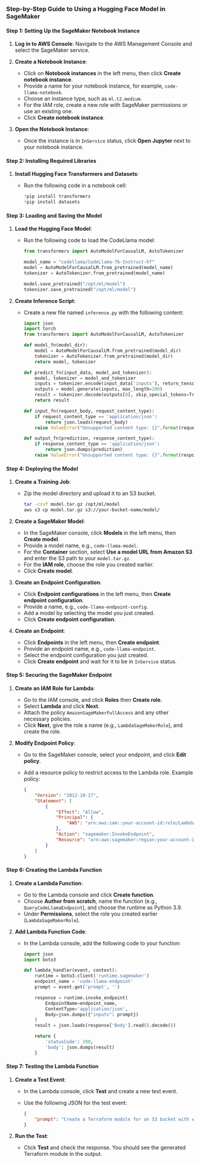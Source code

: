 ### Step-by-Step Guide to Using a Hugging Face Model in SageMaker

#### Step 1: Setting Up the SageMaker Notebook Instance

1. **Log in to AWS Console**: Navigate to the AWS Management Console and select the SageMaker service.

2. **Create a Notebook Instance**:
   - Click on **Notebook instances** in the left menu, then click **Create notebook instance**.
   - Provide a name for your notebook instance, for example, `code-llama-notebook`.
   - Choose an instance type, such as `ml.t2.medium`.
   - For the IAM role, create a new role with SageMaker permissions or use an existing one.
   - Click **Create notebook instance**.

3. **Open the Notebook Instance**:
   - Once the instance is in `InService` status, click **Open Jupyter** next to your notebook instance.

#### Step 2: Installing Required Libraries

1. **Install Hugging Face Transformers and Datasets**:
   - Run the following code in a notebook cell:

     ```python
     !pip install transformers
     !pip install datasets
     ```

#### Step 3: Loading and Saving the Model

1. **Load the Hugging Face Model**:
   - Run the following code to load the CodeLlama model:

     ```python
     from transformers import AutoModelForCausalLM, AutoTokenizer

     model_name = "codellama/CodeLlama-7b-Instruct-hf"
     model = AutoModelForCausalLM.from_pretrained(model_name)
     tokenizer = AutoTokenizer.from_pretrained(model_name)

     model.save_pretrained("/opt/ml/model")
     tokenizer.save_pretrained("/opt/ml/model")
     ```

2. **Create Inference Script**:
   - Create a new file named `inference.py` with the following content:

     ```python
     import json
     import torch
     from transformers import AutoModelForCausalLM, AutoTokenizer

     def model_fn(model_dir):
         model = AutoModelForCausalLM.from_pretrained(model_dir)
         tokenizer = AutoTokenizer.from_pretrained(model_dir)
         return model, tokenizer

     def predict_fn(input_data, model_and_tokenizer):
         model, tokenizer = model_and_tokenizer
         inputs = tokenizer.encode(input_data['inputs'], return_tensors='pt')
         outputs = model.generate(inputs, max_length=200)
         result = tokenizer.decode(outputs[0], skip_special_tokens=True)
         return result

     def input_fn(request_body, request_content_type):
         if request_content_type == 'application/json':
             return json.loads(request_body)
         raise ValueError("Unsupported content type: {}".format(request_content_type))

     def output_fn(prediction, response_content_type):
         if response_content_type == 'application/json':
             return json.dumps(prediction)
         raise ValueError("Unsupported content type: {}".format(response_content_type))
     ```

#### Step 4: Deploying the Model

1. **Create a Training Job**:
   - Zip the model directory and upload it to an S3 bucket.

     ```sh
     tar -czvf model.tar.gz /opt/ml/model
     aws s3 cp model.tar.gz s3://your-bucket-name/model/
     ```

2. **Create a SageMaker Model**:
   - In the SageMaker console, click **Models** in the left menu, then **Create model**.
   - Provide a model name, e.g., `code-llama-model`.
   - For the **Container** section, select **Use a model URL from Amazon S3** and enter the S3 path to your `model.tar.gz`.
   - For the **IAM role**, choose the role you created earlier.
   - Click **Create model**.

3. **Create an Endpoint Configuration**:
   - Click **Endpoint configurations** in the left menu, then **Create endpoint configuration**.
   - Provide a name, e.g., `code-llama-endpoint-config`.
   - Add a model by selecting the model you just created.
   - Click **Create endpoint configuration**.

4. **Create an Endpoint**:
   - Click **Endpoints** in the left menu, then **Create endpoint**.
   - Provide an endpoint name, e.g., `code-llama-endpoint`.
   - Select the endpoint configuration you just created.
   - Click **Create endpoint** and wait for it to be in `InService` status.

#### Step 5: Securing the SageMaker Endpoint

1. **Create an IAM Role for Lambda**:
   - Go to the IAM console, and click **Roles** then **Create role**.
   - Select **Lambda** and click **Next**.
   - Attach the policy `AmazonSageMakerFullAccess` and any other necessary policies.
   - Click **Next**, give the role a name (e.g., `LambdaSageMakerRole`), and create the role.

2. **Modify Endpoint Policy**:
   - Go to the SageMaker console, select your endpoint, and click **Edit policy**.
   - Add a resource policy to restrict access to the Lambda role. Example policy:

     ```json
     {
         "Version": "2012-10-17",
         "Statement": [
             {
                 "Effect": "Allow",
                 "Principal": {
                     "AWS": "arn:aws:iam::your-account-id:role/LambdaSageMakerRole"
                 },
                 "Action": "sagemaker:InvokeEndpoint",
                 "Resource": "arn:aws:sagemaker:region:your-account-id:endpoint/code-llama-endpoint"
             }
         ]
     }
     ```

#### Step 6: Creating the Lambda Function

1. **Create a Lambda Function**:
   - Go to the Lambda console and click **Create function**.
   - Choose **Author from scratch**, name the function (e.g., `QueryCodeLlamaEndpoint`), and choose the runtime as Python 3.9.
   - Under **Permissions**, select the role you created earlier (`LambdaSageMakerRole`).

2. **Add Lambda Function Code**:
   - In the Lambda console, add the following code to your function:

     ```python
     import json
     import boto3

     def lambda_handler(event, context):
         runtime = boto3.client('runtime.sagemaker')
         endpoint_name = 'code-llama-endpoint'
         prompt = event.get('prompt', '')

         response = runtime.invoke_endpoint(
             EndpointName=endpoint_name,
             ContentType='application/json',
             Body=json.dumps({"inputs": prompt})
         )
         result = json.loads(response['Body'].read().decode())

         return {
             'statusCode': 200,
             'body': json.dumps(result)
         }
     ```

#### Step 7: Testing the Lambda Function

1. **Create a Test Event**:
   - In the Lambda console, click **Test** and create a new test event.
   - Use the following JSON for the test event:

     ```json
     {
         "prompt": "Create a Terraform module for an S3 bucket with versioning enabled."
     }
     ```

2. **Run the Test**:
   - Click **Test** and check the response. You should see the generated Terraform module in the output.
